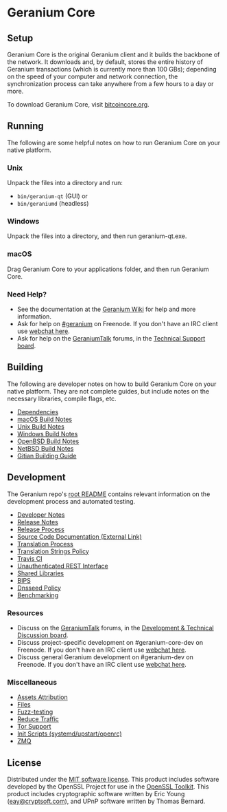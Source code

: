 Geranium Core
=============

Setup
---------------------
Geranium Core is the original Geranium client and it builds the backbone of the network. It downloads and, by default, stores the entire history of Geranium transactions (which is currently more than 100 GBs); depending on the speed of your computer and network connection, the synchronization process can take anywhere from a few hours to a day or more.

To download Geranium Core, visit [bitcoincore.org](https://bitcoincore.org/en/releases/).

Running
---------------------
The following are some helpful notes on how to run Geranium Core on your native platform.

### Unix

Unpack the files into a directory and run:

- `bin/geranium-qt` (GUI) or
- `bin/geraniumd` (headless)

### Windows

Unpack the files into a directory, and then run geranium-qt.exe.

### macOS

Drag Geranium Core to your applications folder, and then run Geranium Core.

### Need Help?

* See the documentation at the [Geranium Wiki](https://en.geranium.it/wiki/Main_Page)
for help and more information.
* Ask for help on [#geranium](http://webchat.freenode.net?channels=geranium) on Freenode. If you don't have an IRC client use [webchat here](http://webchat.freenode.net?channels=geranium).
* Ask for help on the [GeraniumTalk](https://geraniumtalk.org/) forums, in the [Technical Support board](https://geraniumtalk.org/index.php?board=4.0).

Building
---------------------
The following are developer notes on how to build Geranium Core on your native platform. They are not complete guides, but include notes on the necessary libraries, compile flags, etc.

- [Dependencies](dependencies.md)
- [macOS Build Notes](build-osx.md)
- [Unix Build Notes](build-unix.md)
- [Windows Build Notes](build-windows.md)
- [OpenBSD Build Notes](build-openbsd.md)
- [NetBSD Build Notes](build-netbsd.md)
- [Gitian Building Guide](gitian-building.md)

Development
---------------------
The Geranium repo's [root README](/README.md) contains relevant information on the development process and automated testing.

- [Developer Notes](developer-notes.md)
- [Release Notes](release-notes.md)
- [Release Process](release-process.md)
- [Source Code Documentation (External Link)](https://dev.visucore.com/geranium/doxygen/)
- [Translation Process](translation_process.md)
- [Translation Strings Policy](translation_strings_policy.md)
- [Travis CI](travis-ci.md)
- [Unauthenticated REST Interface](REST-interface.md)
- [Shared Libraries](shared-libraries.md)
- [BIPS](bips.md)
- [Dnsseed Policy](dnsseed-policy.md)
- [Benchmarking](benchmarking.md)

### Resources
* Discuss on the [GeraniumTalk](https://geraniumtalk.org/) forums, in the [Development & Technical Discussion board](https://geraniumtalk.org/index.php?board=6.0).
* Discuss project-specific development on #geranium-core-dev on Freenode. If you don't have an IRC client use [webchat here](http://webchat.freenode.net/?channels=geranium-core-dev).
* Discuss general Geranium development on #geranium-dev on Freenode. If you don't have an IRC client use [webchat here](http://webchat.freenode.net/?channels=geranium-dev).

### Miscellaneous
- [Assets Attribution](assets-attribution.md)
- [Files](files.md)
- [Fuzz-testing](fuzzing.md)
- [Reduce Traffic](reduce-traffic.md)
- [Tor Support](tor.md)
- [Init Scripts (systemd/upstart/openrc)](init.md)
- [ZMQ](zmq.md)

License
---------------------
Distributed under the [MIT software license](/COPYING).
This product includes software developed by the OpenSSL Project for use in the [OpenSSL Toolkit](https://www.openssl.org/). This product includes
cryptographic software written by Eric Young ([eay@cryptsoft.com](mailto:eay@cryptsoft.com)), and UPnP software written by Thomas Bernard.

